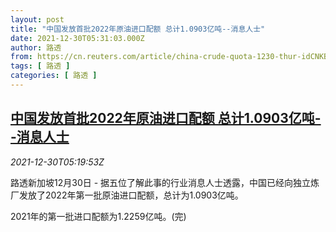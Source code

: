 ```yaml
---
layout: post
title: "中国发放首批2022年原油进口配额 总计1.0903亿吨--消息人士"
date: 2021-12-30T05:31:03.000Z
author: 路透
from: https://cn.reuters.com/article/china-crude-quota-1230-thur-idCNKBS2J907N
tags: [ 路透 ]
categories: [ 路透 ]
---
```

<!--1640842263000-->
[中国发放首批2022年原油进口配额 总计1.0903亿吨--消息人士](https://cn.reuters.com/article/china-crude-quota-1230-thur-idCNKBS2J907N)
------

<div>
<div><i>2021-12-30T05:19:53Z</i></div><p>路透新加坡12月30日 - 据五位了解此事的行业消息人士透露，中国已经向独立炼厂发放了2022年第一批原油进口配额，总计为1.0903亿吨。</p><p>2021年的第一批进口配额为1.2259亿吨。(完)</p>
</div>
